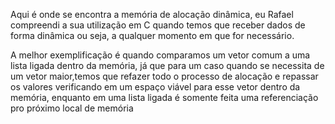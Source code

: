 Aqui é onde se encontra a memória de alocação dinâmica, eu Rafael compreendi a sua utilização em C quando temos que receber dados de forma dinâmica ou seja, a qualquer momento em que for necessário.

A melhor exemplificação é quando comparamos um vetor comum a uma lista ligada dentro da memória, já que para um caso quando se necessita de um vetor maior,temos que refazer todo o processo de alocação e repassar os valores verificando em um espaço viável para esse vetor dentro da memória, enquanto em uma lista ligada é somente feita uma referenciação pro próximo local de memória


